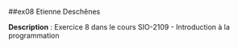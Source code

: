 ##ex08
Etienne Deschênes

**Description** : Exercice 8 dans le cours SIO-2109 - Introduction à la programmation